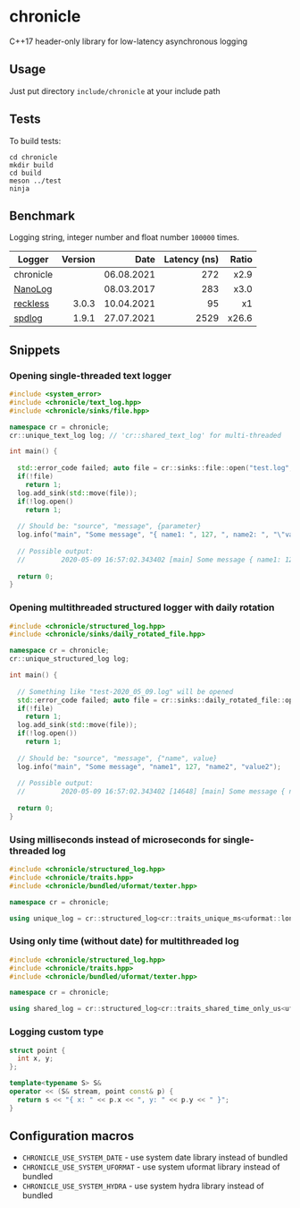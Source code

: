 # chronicle

C++17 header-only library for low-latency asynchronous logging

## Usage

Just put directory `include/chronicle` at your include path

## Tests

To build tests:

```shell
cd chronicle
mkdir build
cd build
meson ../test
ninja
```

## Benchmark

Logging string, integer number and float number `100000` times.

| Logger                                                | Version | Date       | Latency (ns) | Ratio |
|-------------------------------------------------------|--------:|-----------:|-------------:|------:|
| chronicle                                             |         | 06.08.2021 | 272          | x2.9  |
| [NanoLog](https://github.com/Iyengar111/NanoLog)      |         | 08.03.2017 | 283          | x3.0  |
| [reckless](https://github.com/mattiasflodin/reckless) | 3.0.3   | 10.04.2021 | 95           | x1    |
| [spdlog](https://github.com/gabime/spdlog)            | 1.9.1   | 27.07.2021 | 2529         | x26.6 |


## Snippets

### Opening single-threaded text logger

```cpp
#include <system_error>
#include <chronicle/text_log.hpp>
#include <chronicle/sinks/file.hpp>

namespace cr = chronicle;
cr::unique_text_log log; // 'cr::shared_text_log' for multi-threaded

int main() {
  
  std::error_code failed; auto file = cr::sinks::file::open("test.log", failed);
  if(!file)
    return 1;
  log.add_sink(std::move(file));
  if(!log.open()
    return 1;
  
  // Should be: "source", "message", {parameter} 
  log.info("main", "Some message", "{ name1: ", 127, ", name2: ", "\"value2\" }");
  
  // Possible output:
  //         2020-05-09 16:57:02.343402 [main] Some message { name1: 127, name2: "value2" }
  
  return 0;
}
```

### Opening multithreaded structured logger with daily rotation

```cpp
#include <chronicle/structured_log.hpp>
#include <chronicle/sinks/daily_rotated_file.hpp>

namespace cr = chronicle;
cr::unique_structured_log log;

int main() {
  
  // Something like "test-2020_05_09.log" will be opened
  std::error_code failed; auto file = cr::sinks::daily_rotated_file::open("test.log", failed);
  if(!file)
    return 1;
  log.add_sink(std::move(file));
  if(!log.open())
    return 1;
  
  // Should be: "source", "message", {"name", value} 
  log.info("main", "Some message", "name1", 127, "name2", "value2");
  
  // Possible output:
  //         2020-05-09 16:57:02.343402 [14648] [main] Some message { name1: 127, name2: "value2" }
  
  return 0;
}
```

### Using milliseconds instead of microseconds for single-threaded log

```cpp
#include <chronicle/structured_log.hpp>
#include <chronicle/traits.hpp>
#include <chronicle/bundled/uformat/texter.hpp>

namespace cr = chronicle;

using unique_log = cr::structured_log<cr::traits_unique_ms<uformat::long_texter>>;
```


### Using only time (without date) for multithreaded log

```cpp
#include <chronicle/structured_log.hpp>
#include <chronicle/traits.hpp>
#include <chronicle/bundled/uformat/texter.hpp>

namespace cr = chronicle;

using shared_log = cr::structured_log<cr::traits_shared_time_only_us<uformat::long_texter>>;
```


### Logging custom type

```cpp
struct point {
  int x, y;
};

template<typename S> S&
operator << (S& stream, point const& p) {
  return s << "{ x: " << p.x << ", y: " << p.y << " }";
}
```


## Configuration macros

* ```CHRONICLE_USE_SYSTEM_DATE``` - use system date library instead of bundled
* ```CHRONICLE_USE_SYSTEM_UFORMAT``` - use system uformat library instead of bundled
* ```CHRONICLE_USE_SYSTEM_HYDRA``` - use system hydra library instead of bundled
